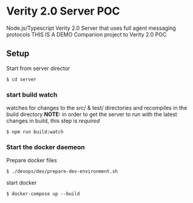 # Verity 2.0 Server POC
Node.js/Typescript Verity 2.0 Server that uses full agent messaging protocols
THIS IS A DEMO
Companion project to Verity 2.0 POC

## Setup
Start from server director
```
$ cd server
```

### start build watch
watches for changes to the src/ & test/ directories and recompiles in the build directory
**NOTE:** in order to get the server to run with the latest changes in build, this step is *required*
```
$ npm run build:watch
```
### Start the docker daemeon
Prepare docker files
```
$ ./devops/dev/prepare-dev-environment.sh
```
start docker
```
$ docker-compose up --build
```
